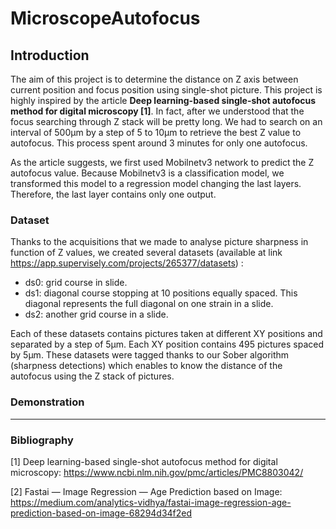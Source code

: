 # MicroscopeAutofocus

## Introduction

The aim of this project is to determine the distance on Z axis between current position and focus position using 
single-shot picture. This project is highly inspired by the article **Deep learning-based single-shot autofocus method 
for digital microscopy [1]**. In fact, after we understood that the focus searching through Z stack will be pretty long. We
had to search on an interval of 500µm by a step of 5 to 10µm to retrieve the best Z value to autofocus. This process 
spent around 3 minutes for only one autofocus.

As the article suggests, we first used Mobilnetv3 network to predict the Z autofocus value. Because Mobilnetv3 is a 
classification model, we transformed this model to a regression model changing the last layers. Therefore, the last 
layer contains only one output.

### Dataset

Thanks to the acquisitions that we made to analyse picture sharpness in function of Z values, we created several 
datasets (available at link https://app.supervisely.com/projects/265377/datasets) :
- ds0: grid course in slide.
- ds1: diagonal course stopping at 10 positions equally spaced. This diagonal represents the full diagonal on one strain 
in a slide. 
- ds2: another grid course in a slide.

Each of these datasets contains pictures taken at different XY positions and separated by a step of 5µm. Each XY 
position contains 495 pictures spaced by 5µm.
These datasets were tagged thanks to our Sober algorithm (sharpness detections) which enables to know the distance of 
the autofocus using the Z stack of pictures.


### Demonstration









------------------

### Bibliography

[1] Deep learning-based single-shot autofocus method for digital microscopy: https://www.ncbi.nlm.nih.gov/pmc/articles/PMC8803042/

[2] Fastai — Image Regression — Age Prediction based on Image: https://medium.com/analytics-vidhya/fastai-image-regression-age-prediction-based-on-image-68294d34f2ed
